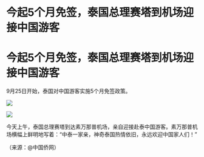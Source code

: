 # 今起5个月免签，泰国总理赛塔到机场迎接中国游客

# 今起5个月免签，泰国总理赛塔到机场迎接中国游客

9月25日开始，泰国对中国游客实施5个月免签政策。​

![](https://inews.gtimg.com/om_bt/Onx5Lc4CsoPZ16yqw7mCXWNNgHlgViY5b0BMXk7NRcQTAAA/1000)

![](https://inews.gtimg.com/om_bt/OMg89EENH6BEjWMSbGv8HsYP1vtEJJTie8rzFGCpn2v7AAA/1000)

今天上午，泰国总理赛塔到达素万那普机场，亲自迎接赴泰中国游客。素万那普机场横幅上鲜明地写着：“中泰一家亲，神奇泰国热情依旧，永远欢迎中国家人们！”

（来源：@中国侨网）

